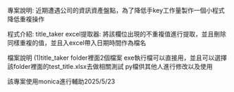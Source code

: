 專案說明:
近期遭遇公司的資訊資產盤點，為了降低手key工作量製作一個小程式降低重複操作

程式介紹:
title_taker excel提取器: 將該欄位出現的不重複值進行提取，並且刪除同樣重複的值，並且入excel帶入日期時間作為檔名













檔案說明
(1)title_taker folder裡面2個檔案
exe執行檔可以直接用，並且可以選擇該folder裡面的test_title.xlsx去做相關測試
py檔供其他人進行修改以及使用



該專案使用monica進行輔助2025/5/23